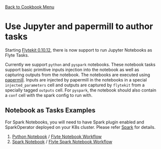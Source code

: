 [Back to Cookbook Menu](../..)

# Use Jupyter and papermill to author tasks

Starting [Flytekit 0.10.12](https://github.com/lyft/flytekit/releases/tag/v0.10.12), there is now support  to run Jupyter Notebooks as Flyte Tasks.

Currently we support  `python` and `pyspark` notebooks. 
These notebook tasks support basic primitive inputs injection into the notebook as well as capturing outputs from the notebook. The notebooks are executed using [papermill](https://papermill.readthedocs.io/en/latest/).
Inputs are injected by papermill in the notebooks in a special `injected_parameters` cell and outputs are captured by `flytekit` from a specially tagged `outputs` cell. For `pyspark`,  the notebook should also contain a `conf` cell with the spark config to run with. 


## Notebook as Tasks Examples
For Spark Notebooks, you will need to have Spark plugin enabled and SparkOperator deployed on your K8s cluster. Please refer [Spark](../../../plugins/spark/README.md) for details.

1. [Python Notebook](python-notebook.ipynb) / [Flyte Notebook Workflow](python_notebook_wf.py)
2. [Spark Notebook](spark-notebook.ipynb) / [Flyte Spark Notebook Workflow](spark_notebook_wf.py)


